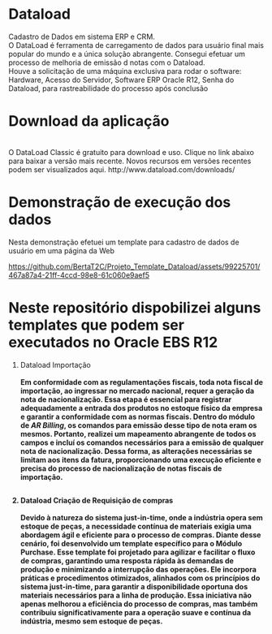 # Dataload
Cadastro de Dados em sistema ERP e CRM.
<br>
O DataLoad é ferramenta de carregamento de dados para usuário final mais popular do mundo e a única solução abrangente. Consegui efetuar um processo de melhoria de emissão d notas com o Dataload.
<br> 
Houve a solicitação de uma máquina exclusiva para rodar o software:
Hardware, Acesso do Servidor, Software ERP Oracle R12, Senha do Dataload, para rastreabilidade do processo após conclusão

# Download da aplicação
<br>
O DataLoad Classic é gratuito para download e uso. Clique no link abaixo para baixar a versão mais recente. Novos recursos em versões recentes podem ser visualizados aqui.
http://www.dataload.com/downloads/

# Demonstração de execução dos dados

Nesta demonstração efetuei um template para cadastro de dados de usuário em uma página da Web
<br>





https://github.com/BertaT2C/Projeto_Template_Dataload/assets/99225701/467a87a4-21ff-4ccd-98e8-61c060e9aef5

# Neste repositório dispobilizei alguns templates que podem ser executados no Oracle EBS R12

1) Dataload Importação<b>
<br><br> 
Em conformidade com as regulamentações fiscais, toda nota fiscal de importação, ao ingressar no mercado nacional, requer a geração da nota de nacionalização. Essa etapa é essencial para registrar adequadamente a entrada dos produtos no estoque físico da empresa e garantir a conformidade com as normas fiscais. Dentro do módulo de *AR Billing*, os comandos para emissão desse tipo de nota eram os mesmos. Portanto, realizei um mapeamento abrangente de todos os campos e incluí os comandos necessários para a emissão de qualquer nota de nacionalização. Dessa forma, as alterações necessárias se limitam aos itens da fatura, proporcionando uma execução eficiente e precisa do processo de nacionalização de notas fiscais de importação.
##
2) Dataload Criação de Requisição de compras
<br><br> 
Devido à natureza do sistema just-in-time, onde a indústria opera sem estoque de peças, a necessidade contínua de materiais exigia uma abordagem ágil e eficiente para o processo de compras. Diante desse cenário, foi desenvolvido um template específico para o Módulo Purchase. Esse template foi projetado para agilizar e facilitar o fluxo de compras, garantindo uma resposta rápida às demandas de produção e minimizando a interrupção das operações. Ele incorpora práticas e procedimentos otimizados, alinhados com os princípios do sistema just-in-time, para garantir a disponibilidade oportuna dos materiais necessários para a linha de produção. Essa iniciativa não apenas melhorou a eficiência do processo de compras, mas também contribuiu significativamente para a operação suave e contínua da indústria, mesmo sem estoque de peças.
